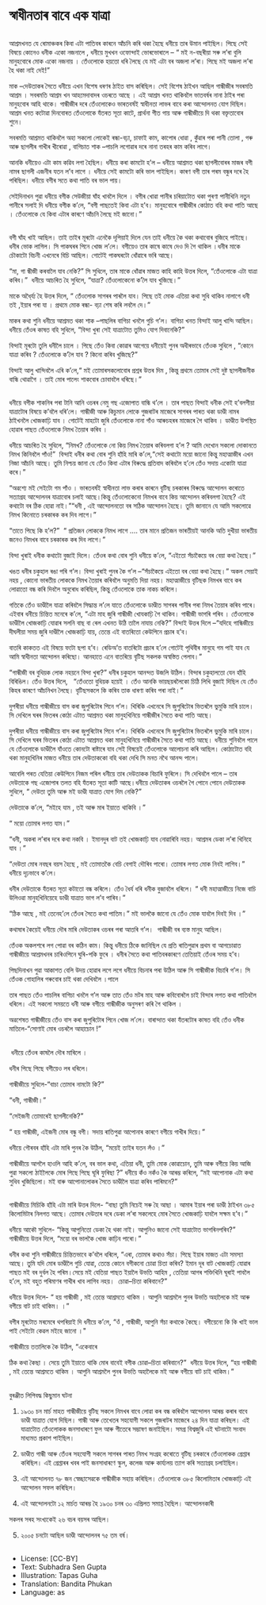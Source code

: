 # স্বাধীনতাৰ বাবে এক যাত্রা

##
আশ্রমখনত যে ৰোমাঞ্চকৰ কিবা এটা পাতিবৰ কাৰনে আঁচনি কৰি থকা হৈছে ধনীয়ে তাৰ উমান পাইছিল। পিছে সেই বিষয়ে কোনেও ধনীক একো নজনালে , ধনীয়ে মুখখন ওফোন্দাই ভোৰভোৰালে – “ মই ন-বছৰীয়া সৰু ল’ৰা বুলি মানুহবোৰে মোক একো নজনায় । তেঁওলোকে হয়তো ধৰি লৈছে যে মই এটা বৰ অজলা ল’ৰা। পিছে মই অজলা ল’ৰা হৈ থকা নাই দেই!” 

মাক –দেউতাকৰ সৈতে ধনীয়ে এখন বিশেষ ধৰণৰ ঠাইত বাস কৰিছিল। সেই বিশেষ ঠাইখন আছিল গান্ধীজীৰ সবৰমতি আশ্রম । সবৰমতি আশ্রম খন আহমেদাবাদৰ ওচৰতে আছে । এই আশ্রম খনত থাকিবলৈ ভাতবর্ষৰ নানা ঠাইৰ পৰা মানুহবোৰ আহি থাকে। গান্ধীজীৰ দৰে তেঁওলোকেও ভাৰতবর্ষই স্বাধীনতা লাভৰ বাবে কৰা আন্দোলনত যোগ দিছিল। আশ্রম খনত কটোৱা দিনবোৰত তেঁওলোকে যঁতৰত সূতা কাটে, প্রার্থনা গীত গায় আৰু গান্ধীজীয়ে দি থকা বক্তৃতাবোৰ শুনে। 

সবৰমতি আশ্রমত থাকিবলৈ অহা সকলো লোকেই ৰন্ধা-বঢ়া, চাফাই কাম, কাপোৰ ধোৱা , কুঁৱাৰ পৰা পানী তোলা , গৰু আৰু ছাগলীৰ গাখীৰ খীৰোৱা , বাগিচাত শাক –পাচলি লগোৱাৰ দৰে নানা তৰহৰ কাম কৰিব লাগে। 

আনকি ধনীয়েও এটা কাম কৱিব লগা হৈছিল। ধনীয়ে কৰা কামটো হ’ল – ধনীয়ে আশ্রমত থকা ছাগলীবোৰৰ মাজৰ বগী নামৰ ছাগলী এজনীৰ যতন ল’ব লাগে । ধনীয়ে সেই কামটো কৰি ভাল পাইছিল। কাৰণ বগী তাৰ পৰম বন্ধুৰ দৰে হৈ পৰিছিল। ধনীয়ে বগীৰ সতে কথা পাতি বৰ ভাল পায়। 

সেইদিনাখন পুৱা ধনীয়ে বগীক সেউজীয়া ঘাঁহ খাবলৈ দিলে । বগীৰ খোৱা পানীৰ চৰিয়াটোত থকা পুৰণা পানীখিনি নতুন পানীৰে সলাই দি ধনীয়ে বগীক ক’লে, “বগী পাছতেই কিবা এটা হ’ব। মানুহবোৰে গান্ধীজীৰ কোঠাত বহি কথা পাতি আছে । তেঁওলোকে যে কিবা এটাৰ কাৰণে আঁচনি লৈছে মই জানো।” 

##
বগী ঘাঁহ খাই আছিল। তাই তাইৰ মূৰটো এনেকৈ দূপিয়াই দিলে যেন তাই ধনীয়ে কৈ থকা কথাবোৰ বুজিহে পাইছে।  ধনীৰ ভোক লাগিল। সি পাকঘৰৰ পিনে খোজ ল’লে। বগীয়েও তাৰ কাষে কাষে দেও দি গৈ থাকিল ।ধনীৰ মাকে চৌকাটো বিচনী এখনেৰে বিচি আছিল। গোটেই পাকঘৰটো ধোঁৱাৰে ভৰি আছে। 

“মা, গা ন্ধীজী কৰবালৈ যাব নেকি?” সি সুধিলে, তাৰ মাকে ধোঁৱাৰ মাজত কাহি কাহি উত্তৰ দিলে, “তেঁওলোকে এটা যাত্রা কৰিব।”  ধনীয়ে আচৰিত হৈ সুধিলে, “যাত্রা? তেঁওলোকেনো ক’লৈ যাব খুজিছে।” 

মাকে অধৈ্র্য্য হৈ উত্তৰ দিলে, “ তেঁওলোক সাগৰৰ পাৰলৈ যাব। পিছে তই মোক এতিয়া কথা সুধি থাকিব নালাগে ধনী তই ,ইয়াৰ পৰা যা । প্রথমে মোক ৰন্ধা- বঢ়া শেষ কৰি লবলৈ দে।” 

মাকৰ কথা শুনি ধনীয়ে আশ্রমত থকা শাক –পাছলিৰ বাগিচা খনলৈ গুচি গ’ল। বাগিচা খনত বিন্দাই আলু খান্দি আছিল। ধনীয়ে তেঁওৰ কাষত বহি সুধিলে, “বিন্দা খুৰা সেই যাত্রাটোত তুমিও যোগ দিবানেকি?” 

বিন্দাই মূৰটো তুলি ধনীলৈ চালে । পিছে তেঁও কিবা কোৱাৰ আগেয়ে ধনীয়েই পুনৰ অধীৰভাবে তেঁওক সুধিলে , “কোনে যাত্রা কৰিব ? তেঁওলোকে ক’লৈ যাব ? কিনো কৰিব খুজিছে?”

বিন্দাই আলু খান্দিবলৈ এৰি ক’লে,“ মই তোমাৰসকলোবোৰ প্রশ্নৰ উত্তৰ দিম , কিন্তু প্রথমে তোমাৰ সেই দুষ্ট ছাগলীজনীক বান্ধি থোৱাগৈ । তাই মোৰ পালেং শাকবোৰ চোবাবলৈ ধৰিছে।”  

##
ধনীয়ে বগীক শাকনিৰ পৰা টানি আনি ওচৰৰ নেমু গছ এজোপাত বান্ধি থ’লে । তাৰ পাছত বিন্দাই ধনীক সেই হ’বলগীয়া যাত্রাটোৰ বিষয়ে ক’বলৈ ধৰি’লে। গান্ধীজী আৰু কিচুমান লোকে গুজৰাটৰ মাজেৰে সাগৰৰ পাৰত থকা ডাণ্ডী নামৰ ঠাইখনলৈ খোজকাঢ়ি যাব । গোটেই মাহটো জুৰি তেঁওলোকে নানা গাঁও আৰুচহৰৰ মাজেৰে গৈ থাকিব । ডাণ্ডীত উপস্থিত হোৱাৰ পাছত তেঁওলোকে নিমখ তৈয়াৰ কৰিব । 

ধনীয়ে আচৰিত হৈ সুধিলে, “নিমখ? তেঁওলোকে নো কিয় নিমখ তৈয়াৰ কৰিবলগা হ’ল ? আমি দেখোন সকলো দোকানতে নিমখ কিনিবলৈ পাঁও!”  বিন্দাই ধনীৰ কথা বোৰ শুনি হাঁহি মাৰি ক’লে,“সেই কথাটো ময়ো জানো কিন্তু মহাত্মাজীৰ এখন নিজা আঁচনি আছে। তুমি নিশ্চয় জানা যে তেঁও কিবা এটাৰ বিৰুদ্ধে প্রতিবাদ কৰিবলৈ হ’লে তেঁও সদায় একোটা যাত্রা কৰে।” 

“অৱশ্যে মই সেইটো গম পাঁও । ভাৰতবর্ষই স্বাধীনতা লাভ কৰাৰ কাৰনে বৃটিছ চৰকাৰৰ বিৰুদ্ধে আন্দোলন কৰোতে সত্যাগ্রহ আন্দোলনৰ যাত্রাবোৰ চলাই আছে।কিন্তু তেঁওলোকেনো নিমখৰ বাবে কিয় আন্দোলন কৰিবলগা হৈছে? এই কথাটো বৰ ঠিক হোৱা নাই।”“ধনী , এই আন্দোলনতো বৰ সঠিক আন্দোলন হৈছে। তুমি জানানে যে আমি সকলোৱে নিমখ কিনোতে চৰকাৰক কৰ দিব লাগে।” 

“তাতে পিছে কি হ’ল?”  “ প্রতিজন লোককে নিমখ লাগে .... তাৰ মানে প্রতিজন ভাৰতীয়ই আনকি অতি দুখীয়া ভাৰতীয় জনেও নিমখৰ বাবে চৰকাৰক কৰ দিব লাগে।” 

বিন্দা খুৰাই ধনীক কথাটো বুজাই দিলে। তেঁওৰ কথা বোৰ শুনি ধনীয়ে ক’লে, “এইতো সঁচাকৈয়ে বৰ বেয়া কথা হৈছে।” 

খঙত ধনীৰ চকুহাল ৰঙা পৰি গ’ল। বিন্দা খুৰাই পুনৰ কৈ গ’ল –“সঁচাকৈয়ে এইতো বৰ বেয়া কথা হৈছে।” অকল সেয়াই নহয় , কোনো ভাৰতীয় লোককে নিমখ তৈয়াৰ কৰিবলৈ অনুমতি দিয়া নহয়। মহাত্মাজীয়ে বৃটিছক নিমখৰ বাবে কৰ লোৱাতো বন্ধ কৰি দিবলৈ অনুৰোধ কৰিছিল, কিন্তু তেঁওলোকে তাক নাকচ কৰিলে।

গতিকে তেঁও ডাণ্ডীলৈ যাত্রা কৰিবলৈ সিদ্ধান্ত ল’লে যাতে তেঁওলোকে ডাণ্ডীত সাগৰৰ পানীৰ পৰা নিমখ তৈয়াৰ কৰিব পাৰে। 
এইবাৰ ধনীয়ে চিন্তিত মনেৰে ক’লে, “এটা মাহ জুৰি গান্ধীজী খোযকাঢ়ি গৈ থাকিব। গান্ধীজী ভাগৰি পৰিব । তেঁওলোকে ডাণ্ডীলৈ খোজকাঢ়ি যোৱাৰ সলনি বাছ বা ৰেল এখনত উঠি তালৈ নাযায় নেকি?”
বিন্দাই উত্তৰ দিলে –“যদিহে গান্ধিজীয়ে দীঘলীয়া সময় জুৰি দাণ্ডীলৈ খোজকাঢ়ি যায়, তেন্তে এই বাতৰিতো কেউপিনে প্রচাৰ হ’ব।

বাতৰি কাকতত এই বিষয়ে ফটো ছপা হ’ব। ৰেডিঅ’ত বাতৰিটো প্রচাৰ হ’লে গোটেই পৃথিবীৰ মানুহে গম পাই যাব যে আমি স্বাধীনতা আন্দোলন কৰিছো। আনহাতে এনে বাতৰিয়ে বৃটিছ সকলক অস্বস্তিত পেলাব।” 

“গান্ধীজী বৰ বুধিয়ক লোক নহয়নে বিন্দা খুৰা?” ধনীৰ চকুহাল আনন্দত উজলি উঠিল। বিন্দাৰ চকুহালতো যেন হাঁহি বিৰিঙিল। তেঁও উত্তৰ দিলে,   “তেঁওতো বুধিয়ক হয়েই । তেঁও আনকি ভায়ছয়ৰলৈকো চিঠি লিখি বুজাই দিছিল যে তেঁও কিহৰ কাৰণে আঁচনিখন লৈছে। বৃটিছসকলে কি কৰিব তাক ধাৰণা কৰিব পৰা নাই।” 

দুপৰীয়া ধনীয়ে গান্ধীজীয়ে বাস কৰা জুপুৰিটোৰ পিনে গ’ল। খিৰিকি এখনেৰে সি জুপুৰিটোৰ ভিতৰলৈ ভুমুকি মাৰি চালে। সি দেখিলে ঘৰৰ ভিতৰৰ কোঠা এটাত আশ্রমত থকা মানুহখিনিয়ে গান্ধীজীৰ সৈতে কথা পাতি আছে।

দুপৰীয়া ধনীয়ে গান্ধীজীয়ে বাস কৰা জুপুৰিটোৰ পিনে গ’ল। খিৰিকি এখনেৰে সি জুপুৰিটোৰ ভিতৰলৈ ভুমুকি মাৰি চালে। সি দেখিলে ঘৰৰ ভিতৰৰ কোঠা এটাত আশ্রমত থকা মানুহখিনিয়ে গান্ধীজীৰ সৈতে কথা পাতি আছে। ধনীয়ে শুনিবলৈ পালে যে তেঁওলোকে ডাণ্ডীলৈ যাঁওতে কোনটো ৰাষ্টাৰে যাব সেই বিষয়েই তেঁওলোকে আলোচনা কৰি আছিল। কোঠাটোত বহি থকা মানুহখিনিৰ মাজত ধনীয়ে তাৰ দেউতাককো বহি থকা দেখি সি মনত নথৈ আনন্দ পালে। 

আবেলি পৰত যেতিয়া কেউপিনে নিজম পৰিল ধনীয়ে তাৰ দেউতাকক বিচাৰি ফুৰিলে। সি দেখিবলৈ পালে – তাৰ দেউতাকে গছ এজোপাৰ তলত বহি যঁতৰত সূতা কাটি আছে।ধনীয়ে দেউতাকৰ ওচৰলৈ গৈ পোনে পোনে দেউতাকক সুধিলে, “ দেউতা তুমি আৰু মই ডাণ্ডী যাত্রাত যোগ দিম নেকি?” 

দেউতাকে ক’লে, “মইহে যাম , তই আৰু মাৰ ইয়াতে থাকিবি ।” 

“ ময়ো তোমাৰ লগত যাম।” 

“ধনী, অকৰা ল’ৰাৰ দৰে কথা নকবি । ইমানদুৰ বাট তই খোজকাঢ়ি যাব নোৱাৰিবি নহয়। আশ্রমৰ ডেকা ল’ৰা খিনিহে যাব ।” 

“দেউতা মোৰ নবছৰ বয়স হৈছে , মই তোমাতকৈ বেচি বেগাই দৌৰিব পাৰো। তোমাৰ লগত মোক নিবই লাগিব।” ধনীয়ে দৃঢ়ভাবে ক’লে। 

ধনীৰ দেউতাকে যঁতৰত সূতা কটাতো বন্ধ কৰিলে। তেঁও ধৈর্য ধৰি ধনীক বুজাবলৈ ধৰিলে। “ ধনী মহাত্মাজীয়ে নিজে বাচি উলিওৱা মানুহখিনিয়েহে ডাণ্ডী যাত্রাত ভাগ ল’ব পাৰিব।” 

“ঠিক আছে , মই তেনেহ’লে তেঁওৰ সৈতে কথা পাতিম।” মই ভালকৈ জানো যে তেঁও মোক যাবলৈ দিবই দিব ।”

কথাষাৰ কৈয়েই ধনীয়ে দৌৰ মাৰি দেউতাকৰ ওচৰৰ পৰা আতৰি গ’ল।  গান্ধীজী বৰ ব্যস্ত মানুহ আছিল।

তেঁওক অকলশৰে লগ পোৱা বৰ কঠিন কাম। কিন্তু ধনীয়ে ঠিকে জানিছিল যে প্রতি ৰাতিপুৱাৰ প্রথম বা আগচোৱাত গান্ধীজীয়ে আশ্রমখনৰ চাৰিওপিনে ঘুৰি-পকি ফুৰে । ধনীৰ সৈতে কথা পাতিবৰকাৰণে তেতিয়াই তেঁওৰ সময় হ’ব। 

পিছদিনাখন পুৱা আকাশত বেলি উদয় হোৱাৰ লগে লগে ধনীয়ে বিচনাৰ পৰা উঠিল আৰু সি গান্ধীজীক বিচাৰি গ’ল। সি তেঁওক গোহালিৰ গৰুবোৰ চাই থকা দেখিবলৈ ।পালে

তাৰ পাছত তেঁও পাচলিৰ বাগিচা খনলৈ গ’ল আৰু তাত তেঁও মটৰ মাহ আৰু কবিবোৰলৈ চাই বিন্দাৰ লগত কথা পাতিবলৈ ধৰিলে। এই সকলো সময়তে ধনী আৰু বগীয়ে গান্ধীজীক অনুসৰণ কৰি গৈ থাকিল । 

অৱশেষত গান্ধীজীয়ে তেঁও বাস কৰা জুপুৰিটোৰ পিনে খোজ ল’লে। বাৰান্দাত থকা যঁতৰটোৰ কাষত বহি তেঁও ধনীক মাতিলে-“সোণাই মোৰ ওচৰলৈ আহাচোন !”

##
 ধনীয়ে তেঁওৰ কাষলৈ দৌৰ মাৰিলে । 

ধনীৰ পিছে পিছে বগীয়েও লৰ ধৰিলে। 

গান্ধীজীয়ে সুধিলে-“বাচা তোমাৰ নামটো কি?” 

“ধনী, গান্ধীজী।” 

“সেইজনী তোমাৰেই ছাগলীনেকি?” 

“ হয় গান্ধীজী, এইজনী মোৰ বন্ধু বগী। সদায় ৰাতিপুৱা আপোনাৰ কাৰণে বগীয়ে গাখীৰ দিয়ে।” 

ধনীয়ে গৌৰবৰ হাঁহি এটা মাৰি পুনৰ কৈ উঠিল, “ময়েই তাইৰ যতন লঁও ।” 

গান্ধীজীয়ে আগলৈ হাওলি আহি ক’লে, বৰ ভাল কথা, এতিয়া ধনী, তুমি মোক কোৱাচোন, তুমি আৰু বগীয়ে কিয় আজি পুৱা সকলো ঠাইলৈকে মোৰ পিছে পিছে ঘূৰি ফুৰিছা ?” ধনীয়ে কঁও নকঁও কৈ আৰম্ভ কৰিলে, “মই আপোনাক এটা কথা সুধিব খুজিছিলো। মই বাৰু আপোনালোকৰ সৈতে ডাণ্ডীলৈ যাত্রা কৰিব পাৰিমনে?”  

##
গান্ধীজীয়ে মিচিকি হাঁহি এটা মাৰি উত্তৰ দিলে- “বাছা তুমি নিচেই সৰু হৈ আছা । আমাৰ ইয়াৰ পৰা ডাণ্ডী ঠাইখন ৩৮৫ কিলোমিটাৰ নিলগত আছে। তোমাৰ দেউতাৰ দৰে ডেকা ল’ৰা সকলেহে মোৰ সৈতে খোজকাঢ়ি যাবলৈ সক্ষম হ’ব।” 

ধনীয়ে আকৌ সুধিলে- “কিন্তু আপুনিতো ডেকা হৈ থকা নাই। আপুনিও জানো সেই যাত্রাটোত ভাগৰিনপৰিব?”  গান্ধীজীয়ে উত্তৰ দিলে, “ময়ো বৰ ভালকৈ খোজ কাঢ়িব পাৰো।” 

ধনীৰ কথা শুনি গান্ধীজীয়ে চিন্তিতভাবে ক’বলৈ ধৰিলে, “এৰা, তোমাৰ কথাও সঁচা। পিছে ইয়াৰ মাজত এটা সমস্যা আছে। তুমি যদি মোৰ ডাণ্ডীলৈ গুচি যোৱা, তেন্তে কোনে বগীকনো চোৱা চিতা কৰিব? ইমান দূৰ বাট খোজকাঢ়ি যোৱাৰ পাছত মই বৰ দুর্বল হৈ পৰিম।সেয়ে মই যেতিয়া পাছত ইয়ালৈ উভতি আহিম , তেতিয়া আগৰ শক্তিখিনি ঘূৰাই পাবলৈ হ’লে, মই বহুত পৰিমাণৰ গাখীৰ খাব লাগিব নহয়।  চোৱা–চিতা কৰিবানে?” 

ধনীয়ে উত্তৰ দিলে- “ হয় গান্ধীজী , মই তেন্তে আশ্রমতে থাকিম । আপুনি আশ্রমলৈ পুনৰ উভতি অহালৈকে মই আৰু বগীয়ে বাট চাই থাকিম। ।” 

বগীৰ মূৰটোত মৰমেৰে থপৰিয়াই দি ধনীয়ে ক’লে, “ওঁ , গান্ধীজী, আপুনি সঁচা কথাকে কৈছে।  বগীয়েনো কি কি খাই ভাল পাই সেইটো কেৱল মইহে জানো ।"

গান্ধীজীয়ে ততালিকে কৈ উঠিল, “একেবাৰে

ঠিক কথা কৈছা ।  সেয়ে তুমি ইয়াতে থাকি মোৰ বাবেই বগীক চোৱা–চিতা কৰিবানে?”  ধনীয়ে উত্তৰ দিলে, “হয় গান্ধীজী , মই তেন্তে আশ্রমতে থাকিম । আপুনি আশ্রমলৈ পুনৰ উভতি অহালৈকে মই আৰু বগীয়ে বাট চাই থাকিম।” 

##
বুৰঞ্জীত লিপিবদ্ধ কিছুমান ঘটনা 

1. ১৯৩০ চন মার্চ মাহত গান্ধীজীয়ে বৃটিছ সকলে নিমখৰ বাবে লোৱা কৰ বন্ধ কৰিবলৈ আন্দোলন আৰম্ভ কৰাৰ বাবে ডাণ্ডী যাত্রাত যোগ দিছিল। গান্ধী আৰু তেখেতৰ সহযোগী সকলে গুজৰাটৰ মাজেৰে ২৪ দিন যাত্রা কৰিছল। এই যাত্রাটোত তেঁওলোকক জনসাধাৰণে ফুল আৰু গীতেৰে সম্ভাষণ জনাইছিল। সমগ্র বিশ্বজুৰি এই ঘটনাটো সংবাদ মাধ্যমত প্রকাশ পাইছিল। 

2. ডাণ্ডীত গান্ধী আৰু তেঁওৰ সহযোগী সকলে সাগৰৰ পাৰত নিমখ সংগ্রহ কৰোতে বৃটিছ চৰকাৰে তেঁওলোকক গ্রেপ্তাৰ কৰিছিল। এই গ্রেপ্তাৰৰ খবৰ পাই জনসাধাৰণে স্কুল, কলেজ আৰু কার্য্যলয় ত্যাগ কৰি সত্যাগ্রহ চলাইছিল। 

3. এই আন্দোলনত ৭৮ জন স্বেচ্ছাসেৱকে গান্ধীজীক সহায় কৰিছিল। তেঁওলোকে ৩৮৫ কিলোমিতাৰ খোজকাঢ়ি এই আন্দোলন সফল কৰিছিল। 

4. এই আন্দোলনটো ১২ মার্চত আৰম্ভ হৈ ১৯৩০ চনৰ ৩০ এপ্রিলত সমাপ্ত হৈছিল। আন্দোলনকাৰী

সকলৰ সৰহ সংখ্যকেই ২৬ বচৰ বয়সৰ আছিল। 

5. ২০০৫ চনটো আছিল ডাণ্ডী আন্দোলনৰ ৭৫ তম বর্ষ। 

##
* License: [CC-BY]
* Text: Subhadra Sen Gupta
* Illustration: Tapas Guha
* Translation: Bandita Phukan
* Language: as
